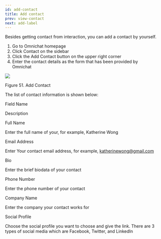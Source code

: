 ```yaml
---
id: add-contact
title: Add contact
prev: view-contact
next: add-label
---
```


Besides getting contact from interaction, you can add a contact by yourself.

1.  Go to Omnichat homepage
2.  Click Contact on the sidebar
3.  Click the Add Contact button on the upper right corner
4.  Enter the contact details as the form that has been provided by Omnichat

![](https://lh6.googleusercontent.com/Y0tM0vsM3H5FDUosCbLuFnFigdpVspbjVt5NBl9ie6BgBYH9BmRsWCmM3ubhtkOAjfSs3UpLlN3fIVS5Pb1UIv57wm_hWAVlU-PThVZa3MQ3ZpfzDvf71z6QGG8IO1oNefcsDS1N)

Figure 51. Add Contact

The list of contact information is shown below:

Field Name

Description

Full Name

Enter the full name of your, for example, Katherine Wong

Email Address

Enter Your contact email address, for example, katherinewong@gmail.com

Bio

Enter the brief biodata of your contact

Phone Number

Enter the phone number of your contact

Company Name

Enter the company your contact works for

Social Profile

Choose the social profile you want to choose and give the link. There are 3 types of social media which are Facebook, Twitter, and LinkedIn

